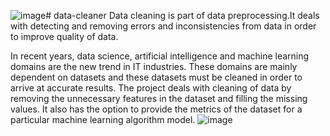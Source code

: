 ![image](https://github.com/aravindsuresh20/data-cleaner/assets/144778650/19b88a4c-949e-4b87-b350-34afa4d11e56)# data-cleaner
Data cleaning is part of data preprocessing.It deals with detecting and removing errors and inconsistencies from data in order to improve quality of data.

In recent years, data science, artificial intelligence and machine learning domains are the new trend in IT industries. These domains are mainly dependent on datasets and these datasets must be cleaned in order to arrive at accurate results.
The project deals with cleaning of data by removing the unnecessary features in the dataset and filling the missing values. It also has the option to provide the metrics of the dataset for a particular machine learning algorithm model.
![image](https://github.com/aravindsuresh20/data-cleaner/assets/144778650/6344e174-09fc-4adf-b48a-be6b99a335f8)

